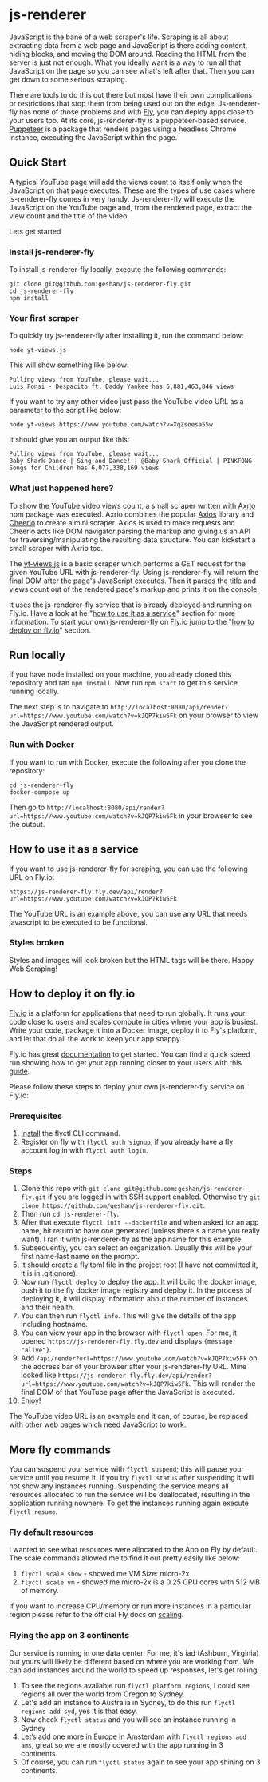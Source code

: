 # js-renderer

JavaScript is the bane of a web scraper's life. Scraping is all about extracting data from a web page and JavaScript is there adding content, hiding blocks, and moving the DOM around. Reading the HTML from the server is just not enough. What you ideally want is a way to run all that JavaScript on the page so you can see what's left after that. Then you can get down to some serious scraping.

There are tools to do this out there but most have their own complications or restrictions that stop them from being used out on the edge. Js-renderer-fly has none of those problems and with [Fly](https://fly.io), you can deploy apps close to your users too. At its core, js-renderer-fly is a puppeteer-based service. [Puppeteer](https://pptr.dev/) is a package that renders pages using a headless Chrome instance, executing the JavaScript within the page.

## Quick Start

A typical YouTube page will add the views count to itself only when the JavaScript on that page executes. These are the types of use cases where js-renderer-fly comes in very handy. Js-renderer-fly will execute the JavaScript on the YouTube page and, from the rendered page, extract the view count and the title of the video.

Lets get started

### Install js-renderer-fly

To install js-renderer-fly locally, execute the following commands:

```
git clone git@github.com:geshan/js-renderer-fly.git
cd js-renderer-fly
npm install
```

### Your first scraper

To quickly try js-renderer-fly after installing it, run the command below:

```
node yt-views.js
```

This will show something like below:

```
Pulling views from YouTube, please wait...
Luis Fonsi - Despacito ft. Daddy Yankee has 6,881,463,846 views
```

If you want to try any other video just pass the YouTube video URL as a parameter to the script like below:

```
node yt-views https://www.youtube.com/watch?v=XqZsoesa55w
```

It should give you an output like this:

```
Pulling views from YouTube, please wait...
Baby Shark Dance | Sing and Dance! | @Baby Shark Official | PINKFONG Songs for Children has 6,077,338,169 views
```

### What just happened here?

To show the YouTube video views count, a small scraper written with [Axrio](https://www.npmjs.com/package/@geshan/axrio) npm package was executed. Axrio combines the popular [Axios](https://www.npmjs.com/package/axios) library and [Cheerio](https://www.npmjs.com/package/cheerio) to create a mini scraper. Axios is used to make requests and Cheerio acts like DOM navigator parsing the markup and giving us an API for traversing/manipulating the resulting data structure. You can kickstart a small scraper with Axrio too.

The [yt-views.js](./yt-views) is a basic scraper which performs a GET request for the given YouTube URL with js-renderer-fly. Using js-renderer-fly will return the final DOM after the page's JavaScript executes. Then it parses the title and views count out of the rendered page's markup and prints it on the console.

It uses the js-renderer-fly service that is already deployed and running on Fly.io. Have a look at he "[how to use it as a service](#how-to-use-it-as-a-service)" section for more information. To start your own js-renderer-fly on Fly.io jump to the "[how to deploy on fly.io](#how-to-deploy-it-on-flyio)" section.

## Run locally

If you have node installed on your machine, you already cloned this repository and ran `npm install`. Now run `npm start` to get this service running locally.

The next step is to navigate to `http://localhost:8080/api/render?url=https://www.youtube.com/watch?v=kJQP7kiw5Fk` on your browser to view the JavaScript rendered output.

### Run with Docker

If you want to run with Docker, execute the following after you clone the repository:

```
cd js-renderer-fly
docker-compose up
```

Then go to `http://localhost:8080/api/render?url=https://www.youtube.com/watch?v=kJQP7kiw5Fk` in your browser to see the output.

## How to use it as a service

If you want to use js-renderer-fly for scraping, you can use the following URL on Fly.io:

```
https://js-renderer-fly.fly.dev/api/render?url=https://www.youtube.com/watch?v=kJQP7kiw5Fk
```

The YouTube URL is an example above, you can use any URL that needs javascript to be executed to be functional.

### Styles broken

Styles and images will look broken but the HTML tags will be there. Happy Web Scraping!

## How to deploy it on fly.io

[Fly.io](https://fly.io) is a platform for applications that need to run globally. It runs your code close to users and scales compute in cities where your app is busiest. Write your code, package it into a Docker image, deploy it to Fly's platform, and let that do all the work to keep your app snappy.

Fly.io has great [documentation](https://fly.io/docs/) to get started. You can find a quick speed run showing how to get your app running closer to your users with this [guide](https://fly.io/docs/speedrun/). 

Please follow these steps to deploy your own js-renderer-fly service on Fly.io:

### Prerequisites

1. [Install](https://fly.io/docs/getting-started/installing-flyctl/) the flyctl CLI command.
1. Register on fly with `flyctl auth signup`, if you already have a fly account log in with `flyctl auth login`.

### Steps

1. Clone this repo with `git clone git@github.com:geshan/js-renderer-fly.git` if you are logged in with SSH support enabled. Otherwise try `git clone https://github.com/geshan/js-renderer-fly.git`.
1. Then run `cd js-renderer-fly`.
1. After that execute `flyctl init --dockerfile` and when asked for an app name, hit return to have one generated (unless there's a name you really want). I ran it with js-renderer-fly as the app name for this example.
1. Subsequently, you can select an organization. Usually this will be your first name-last name on the prompt.
1. It should create a fly.toml file in the project root (I have not committed it, it is in .gitignore).
1. Now run `flyctl deploy` to deploy the app. It will build the docker image, push it to the fly docker image registry and deploy it. In the process of deploying it, it will display information about the number of instances and their health.
1. You can then run `flyctl info`. This will give the details of the app including hostname.
1. You can view your app in the browser with `flyctl open`. For me, it opened `https://js-renderer-fly.fly.dev` and displays `{message: "alive"}`.
1. Add `/api/render?url=https://www.youtube.com/watch?v=kJQP7kiw5Fk` on the address bar of your browser after your js-renderer-fly URL. Mine looked like `https://js-renderer-fly.fly.dev/api/render?url=https://www.youtube.com/watch?v=kJQP7kiw5Fk`. This will render the final DOM of that YouTube page after the JavaScript is executed.
1. Enjoy!

The YouTube video URL is an example and it can, of course, be replaced with other web pages which need JavaScript to work.

## More fly commands

You can suspend your service with `flyctl suspend`; this will pause your service until you resume it. If you try `flyctl status` after suspending it will not show any instances running. Suspending the service means all resources allocated to run the service will be deallocated, resulting in the application running nowhere. To get the instances running again execute `flyctl resume`.

### Fly default resources

I wanted to see what resources were allocated to the App on Fly by default. The scale commands allowed me to find it out pretty easily like below:

1. `flyctl scale show` - showed me VM Size: micro-2x
1. `flyctl scale vm` - showed me micro-2x is a 0.25 CPU cores with 512 MB of memory.

If you want to increase CPU/memory or run more instances in a particular region please refer to the official Fly docs on [scaling](https://fly.io/docs/scaling/).

### Flying the app on 3 continents

Our service is running in one data center. For me, it's iad (Ashburn, Virginia) but yours will likely be different based on where you are working from. We can add instances around the world to speed up responses, let's get rolling:

1. To see the regions available run `flyctl platform regions`, I could see regions all over the world from Oregon to Sydney.
1. Let's add an instance to Australia in Sydney, to do this run `flyctl regions add syd`, yes it is that easy.
1. Now check `flyctl status` and you will see an instance running in Sydney
1. Let’s add one more in Europe in Amsterdam with `flyctl regions add ams`, great so we are mostly covered with the app running in 3 continents.
1. Of course, you can run `flyctl status` again to see your app shining on 3 continents.
